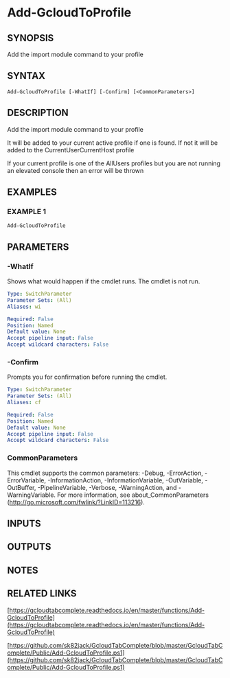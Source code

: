 # Add-GcloudToProfile

## SYNOPSIS
Add the import module command to your profile

## SYNTAX

```
Add-GcloudToProfile [-WhatIf] [-Confirm] [<CommonParameters>]
```

## DESCRIPTION
Add the import module command to your profile

It will be added to your current active profile if one is found.
If not it will be added to
the CurrentUserCurrentHost profile

If your current profile is one of the AllUsers profiles but you are not running an elevated
console then an error will be thrown

## EXAMPLES

### EXAMPLE 1
```
Add-GcloudToProfile
```

## PARAMETERS

### -WhatIf
Shows what would happen if the cmdlet runs.
The cmdlet is not run.

```yaml
Type: SwitchParameter
Parameter Sets: (All)
Aliases: wi

Required: False
Position: Named
Default value: None
Accept pipeline input: False
Accept wildcard characters: False
```

### -Confirm
Prompts you for confirmation before running the cmdlet.

```yaml
Type: SwitchParameter
Parameter Sets: (All)
Aliases: cf

Required: False
Position: Named
Default value: None
Accept pipeline input: False
Accept wildcard characters: False
```

### CommonParameters
This cmdlet supports the common parameters: -Debug, -ErrorAction, -ErrorVariable, -InformationAction, -InformationVariable, -OutVariable, -OutBuffer, -PipelineVariable, -Verbose, -WarningAction, and -WarningVariable. For more information, see about_CommonParameters (http://go.microsoft.com/fwlink/?LinkID=113216).

## INPUTS

## OUTPUTS

## NOTES

## RELATED LINKS

[https://gcloudtabcomplete.readthedocs.io/en/master/functions/Add-GcloudToProfile](https://gcloudtabcomplete.readthedocs.io/en/master/functions/Add-GcloudToProfile)

[https://github.com/sk82jack/GcloudTabComplete/blob/master/GcloudTabComplete/Public/Add-GcloudToProfile.ps1](https://github.com/sk82jack/GcloudTabComplete/blob/master/GcloudTabComplete/Public/Add-GcloudToProfile.ps1)


